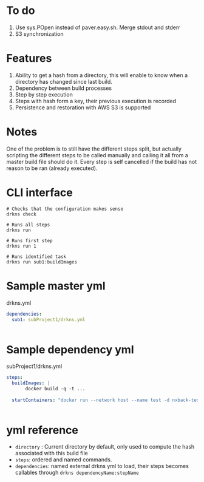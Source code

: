 To do
===

1. Use sys.POpen instead of paver.easy.sh. Merge stdout and stderr
2. S3 synchronization  

Features
===

1. Ability to get a hash from a directory, this will enable to know when a 
directory has changed since last build.
2. Dependency between build processes
3. Step by step execution
4. Steps with hash form a key, their previous execution is recorded
5. Persistence and restoration with AWS S3 is supported

Notes
===

One of the problem is to still have the different steps split, but actually 
scripting the different steps to be called manually and calling it all from
a master build file should do it. Every step is self cancelled if the build 
has not reason to be ran (already executed).

CLI interface
===

```
# Checks that the configuration makes sense
drkns check

# Runs all steps
drkns run 

# Runs first step
drkns run 1

# Runs identified task
drkns run sub1:buildImages
```

Sample master yml
===

drkns.yml

```yml
dependencies:
  sub1: subProject1/drkns.yml
  

```

Sample dependency yml
===


subProject1/drkns.yml
```yml
steps:
  buildImages: |
       docker build -q -t ...
       
  startContainers: "docker run --network host --name test -d nxback-test"
  

```

yml reference
===

* `directory` : Current directory by default, only used to compute the hash associated with this build file
* `steps`: ordered and named commands.
* `dependencies`: named external drkns yml to load, their steps becomes callables through `drkns dependencyName:stepName`